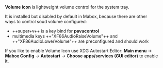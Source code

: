 **Volume icon** is lightweight volume control for the system tray.

It is installed but disabled by default in Mabox, because there are other ways to control soud volume configured:

- ++super+v++ is a key bind for **pavucontrol**
- multimedia keys  ++"XF86AudioRaiseVolume"++ and ++"XF86AudioLowerVolume"++ are preconfigured and should work

If you like to enable Volume Icon use XDG Autostart Editor:
**Main menu** -> **Mabox Config** -> **Autostart** -> **Choose apps/services (GUI editor)** to enable it.

<div class="gal1">
    <a href="../../img/volume-icon.jpg" title="Enable Volume Icon"><img src="../../img/volume-icon.jpg" alt="" /></a>
</div>

